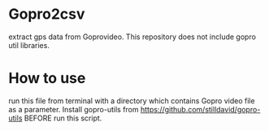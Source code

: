 # Gopro2csv
extract gps data from Goprovideo. This repository does not include gopro util libraries.

# How to use
run this file from terminal with a directory which contains Gopro video file as a parameter.
Install gopro-utils from https://github.com/stilldavid/gopro-utils BEFORE run this script.
